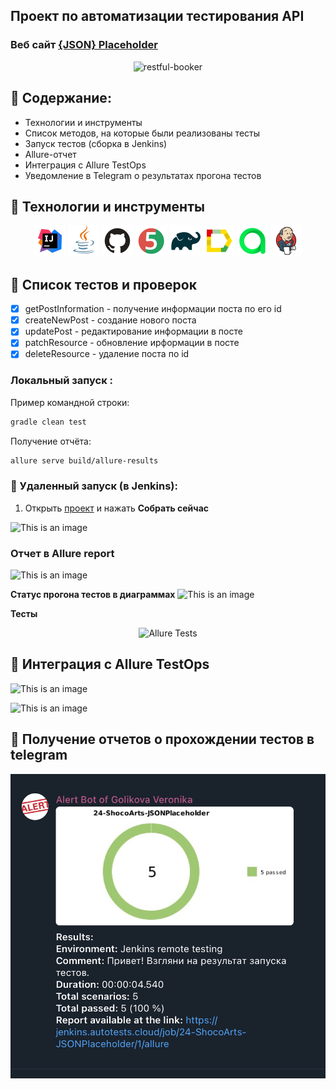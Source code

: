 ## Проект по автоматизации тестирования API
### Веб сайт <a target="_blank" href="https://jsonplaceholder.typicode.com/">{JSON} Placeholder</a>

<p align="center">
<img title="restful-booker" src="images/screens/api.jpg">
</p>


## :rocket: Содержание:

- Технологии и инструменты
- Список методов, на которые были реализованы тесты
- Запуск тестов (сборка в Jenkins)
- Allure-отчет
- Интеграция с Allure TestOps
- Уведомление в Telegram о результатах прогона тестов

## :rocket: Технологии и инструменты

<p align="center">
<a href="https://www.jetbrains.com/idea/"><img src="images/logo/Idea.svg" width="50" height="50"  alt="IDEA"/></a>
<a href="https://www.java.com/"><img src="images/logo/Java.svg" width="50" height="50"  alt="Java"/></a>
<a href="https://github.com/"><img src="images/logo/GitHub.svg" width="50" height="50"  alt="Github"/></a>
<a href="https://junit.org/junit5/"><img src="images/logo/Junit5.svg" width="50" height="50"  alt="JUnit 5"/></a>
<a href="https://gradle.org/"><img src="images/logo/Gradle.svg" width="50" height="50"  alt="Gradle"/></a>
<a href="https://github.com/allure-framework/allure2"><img src="images/logo/Allure.svg" width="50" height="50"  alt="Allure"/></a>
<a href="https://qameta.io/"><img src="images/logo/Allure_TO.svg" width="50" height="50"  alt="Allure TestOps"/></a>
<a href="https://www.jenkins.io/"><img src="images/logo/Jenkins.svg" width="50" height="50"  alt="Jenkins"/></a>
</p>

## :rocket:  Список тестов и проверок

- [x] getPostInformation - получение информации поста по его id
- [x] createNewPost - создание нового поста
- [x] updatePost - редактирование информации в посте
- [x] patchResource - обновление ирформации в посте
- [x] deleteResource - удаление поста по id

###  Локальный запуск :
Пример командной строки:
```bash
gradle clean test  
```

Получение отчёта:
```bash
allure serve build/allure-results
```

###  :rocket:  Удаленный запуск (в Jenkins):
1. Открыть <a target="_blank" href="https://jenkins.autotests.cloud/job/24-ShocoArts-JSONPlaceholder/">проект</a> и нажать **Собрать сейчас**

![This is an image](/images/screens/jenkins.jpg)


###  Отчет в Allure report

![This is an image](/images/screens/allureReport.jpg)

**Статус прогона тестов в диаграммах**
![This is an image](/images/screens/graph.jpg)

**Тесты**

<p align="center">
<img title="Allure Tests" src="images/screens/reports.jpg">
</p>

## :rocket: Интеграция с Allure TestOps

![This is an image](/images/screens/allureCases.jpg)

![This is an image](/images/screens/allureBoard.jpg)

## :rocket: Получение отчетов о прохождении тестов в telegram

![This is an image](/images/screens/tg.jpg)
